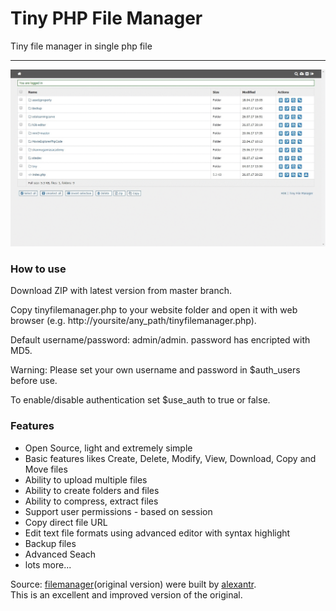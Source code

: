 # Tiny PHP File Manager
Tiny file manager in single php file
<hr>
<img src="tinyfilemanager.gif" alt="H3k | Tiny File Manager">
<h3>How to use</h3>

Download ZIP with latest version from master branch.

Copy tinyfilemanager.php to your website folder and open it with web browser (e.g. http://yoursite/any_path/tinyfilemanager.php).

Default username/password: admin/admin. password has encripted with MD5.

Warning: Please set your own username and password in $auth_users before use.

To enable/disable authentication set $use_auth to true or false.

<h3>Features</h3>
<ul>
<li>Open Source, light and extremely simple</li>
<li>Basic features likes Create, Delete, Modify, View, Download, Copy and Move files </li>
<li>Ability to upload multiple files</li>
<li>Ability to create folders and files</li>
<li>Ability to compress, extract files</li>
<li>Support user permissions - based on session</li>
<li>Copy direct file URL</li>
<li>Edit text file formats using advanced editor with syntax highlight</li>
<li>Backup files</li>
<li>Advanced Seach</li>
<li>lots more...</li>
</ul>

Source: <a target="_balnk" href="https://github.com/alexantr/filemanager">filemanager</a>(original version) were built by <a href="https://github.com/alexantr" target="_balnk">alexantr</a>.<br>
This is an excellent and improved version of the original.
